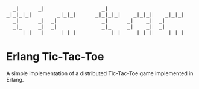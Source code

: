 <pre>                                                         
  _|      _|                  _|                                _|       
_|_|_|_|        _|_|_|      _|_|_|_|    _|_|_|    _|_|_|      _|_|_|_|    _|_|      _|_| 
  _|      _|  _|              _|      _|    _|  _|              _|      _|    _|  _|_|_|_| 
  _|_     _|  _|              _|_     _|    _|  _|              _|_     _|    _|  _|      
    _|_|  _|    _|_|_|          _|_|    _|_|_|    _|_|_|          _|_|    _|_|      _|_|_|  
</pre>                                                                                                           

# Erlang Tic-Tac-Toe #
A simple implementation of a distributed Tic-Tac-Toe game implemented in Erlang.